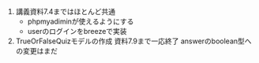 
1. 講義資料7.4まではほとんど共通 
    - phpmyadiminが使えるようにする
    - userのログインをbreezeで実装
2. TrueOrFalseQuizモデルの作成
    資料7.9まで一応終了
    answerのboolean型への変更はまだ